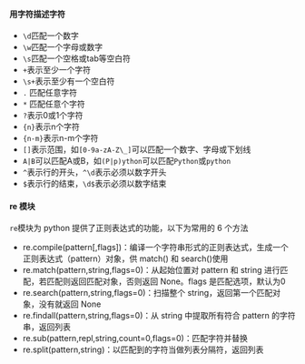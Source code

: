 #### 用字符描述字符  

- `\d`匹配一个数字
- `\w`匹配一个字母或数字
- `\s`匹配一个空格或tab等空白符
- `+`表示至少一个字符
- `\s+`表示至少有一个空白符
- `.` 匹配任意字符
- `*` 匹配任意个字符
- `?`表示0或1个字符
- `{n}`表示n个字符
- `{n-m}`表示n-m个字符
- `[]`表示范围，如`[0-9a-zA-Z\_]`可以匹配一个数字、字母或下划线
- `A|B`可以匹配A或B，如`(P|p)ython`可以匹配`Python`或`python`
- `^`表示行的开头，`^\d`表示必须以数字开头
- `$`表示行的结束，`\d$`表示必须以数字结束

#### re 模块

`re`模块为 python 提供了正则表达式的功能，以下为常用的 6 个方法
- re.compile(pattern[,flags])：编译一个字符串形式的正则表达式，生成一个正则表达式（pattern）对象，供 match() 和 search()使用
- re.match(pattern,string,flags=0)：从起始位置对 pattern 和 string 进行匹配，若匹配则返回匹配对象，否则返回 None。flags 是匹配选项，默认为0
- re.search(pattern,string,flags=0)：扫描整个 string，返回第一个匹配对象，没有就返回 None
- re.findall(pattern,string,flags=0)：从 string 中提取所有符合 pattern 的字符串，返回列表
- re.sub(pattern,repl,string,count=0,flags=0)：匹配字符并替换
- re.split(pattern,string)：以匹配到的字符当做列表分隔符，返回列表

